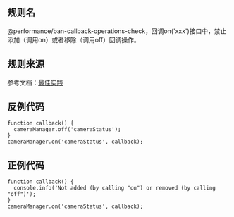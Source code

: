 ## 规则名

@performance/ban-callback-operations-check，回调on('xxx')接口中，禁止添加（调用on）或者移除（调用off）回调操作。

## 规则来源

参考文档：[最佳实践](https://developer.huawei.com/consumer/cn/doc/best-practices/bpta-stability-coding-standard-api#section178871719112717)

## 反例代码

```
function callback() {
  cameraManager.off('cameraStatus');
}
cameraManager.on('cameraStatus', callback);
```

## 正例代码

```
function callback() {
  console.info('Not added (by calling "on") or removed (by calling "off")');
}
cameraManager.on('cameraStatus', callback);
```